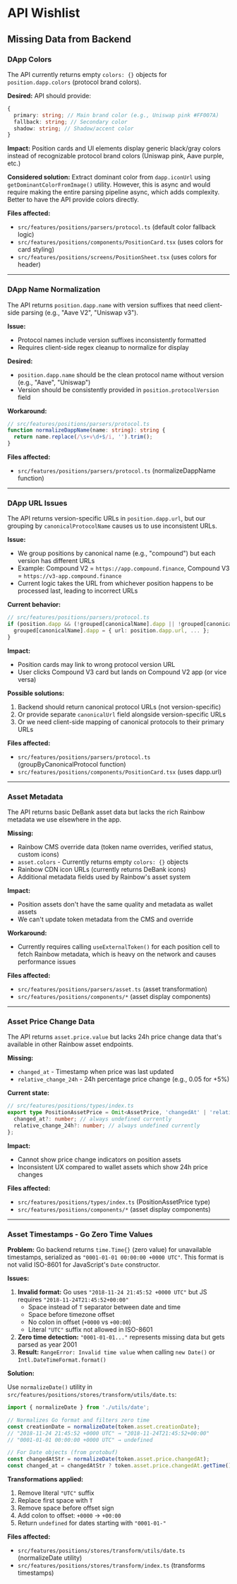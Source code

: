 # API Wishlist

## Missing Data from Backend

### DApp Colors

The API currently returns empty `colors: {}` objects for `position.dapp.colors` (protocol brand colors).

**Desired:** API should provide:

```typescript
{
  primary: string; // Main brand color (e.g., Uniswap pink #FF007A)
  fallback: string; // Secondary color
  shadow: string; // Shadow/accent color
}
```

**Impact:** Position cards and UI elements display generic black/gray colors instead of recognizable protocol brand colors (Uniswap pink, Aave purple, etc.)

**Considered solution:** Extract dominant color from `dapp.iconUrl` using `getDominantColorFromImage()` utility. However, this is async and would require making the entire parsing pipeline async, which adds complexity. Better to have the API provide colors directly.

**Files affected:**

- `src/features/positions/parsers/protocol.ts` (default color fallback logic)
- `src/features/positions/components/PositionCard.tsx` (uses colors for card styling)
- `src/features/positions/screens/PositionSheet.tsx` (uses colors for header)

---

### DApp Name Normalization

The API returns `position.dapp.name` with version suffixes that need client-side parsing (e.g., "Aave V2", "Uniswap v3").

**Issue:**

- Protocol names include version suffixes inconsistently formatted
- Requires client-side regex cleanup to normalize for display

**Desired:**

- `position.dapp.name` should be the clean protocol name without version (e.g., "Aave", "Uniswap")
- Version should be consistently provided in `position.protocolVersion` field

**Workaround:**

```typescript
// src/features/positions/parsers/protocol.ts
function normalizeDappName(name: string): string {
  return name.replace(/\s+v\d+$/i, '').trim();
}
```

**Files affected:**

- `src/features/positions/parsers/protocol.ts` (normalizeDappName function)

---

### DApp URL Issues

The API returns version-specific URLs in `position.dapp.url`, but our grouping by `canonicalProtocolName` causes us to use inconsistent URLs.

**Issue:**

- We group positions by canonical name (e.g., "compound") but each version has different URLs
- Example: Compound V2 = `https://app.compound.finance`, Compound V3 = `https://v3-app.compound.finance`
- Current logic takes the URL from whichever position happens to be processed last, leading to incorrect URLs

**Current behavior:**

```typescript
// src/features/positions/parsers/protocol.ts
if (position.dapp && (!grouped[canonicalName].dapp || !grouped[canonicalName].dapp.icon_url)) {
  grouped[canonicalName].dapp = { url: position.dapp.url, ... };
}
```

**Impact:**

- Position cards may link to wrong protocol version URL
- User clicks Compound V3 card but lands on Compound V2 app (or vice versa)

**Possible solutions:**

1. Backend should return canonical protocol URLs (not version-specific)
2. Or provide separate `canonicalUrl` field alongside version-specific URLs
3. Or we need client-side mapping of canonical protocols to their primary URLs

**Files affected:**

- `src/features/positions/parsers/protocol.ts` (groupByCanonicalProtocol function)
- `src/features/positions/components/PositionCard.tsx` (uses dapp.url)

---

### Asset Metadata

The API returns basic DeBank asset data but lacks the rich Rainbow metadata we use elsewhere in the app.

**Missing:**

- Rainbow CMS override data (token name overrides, verified status, custom icons)
- `asset.colors` - Currently returns empty `colors: {}` objects
- Rainbow CDN icon URLs (currently returns DeBank icons)
- Additional metadata fields used by Rainbow's asset system

**Impact:**

- Position assets don't have the same quality and metadata as wallet assets
- We can't update token metadata from the CMS and override

**Workaround:**

- Currently requires calling `useExternalToken()` for each position cell to fetch Rainbow metadata, which is heavy on the network and causes performance issues

**Files affected:**

- `src/features/positions/parsers/asset.ts` (asset transformation)
- `src/features/positions/components/*` (asset display components)

---

### Asset Price Change Data

The API returns `asset.price.value` but lacks 24h price change data that's available in other Rainbow asset endpoints.

**Missing:**

- `changed_at` - Timestamp when price was last updated
- `relative_change_24h` - 24h percentage price change (e.g., 0.05 for +5%)

**Current state:**

```typescript
// src/features/positions/types/index.ts
export type PositionAssetPrice = Omit<AssetPrice, 'changedAt' | 'relativeChange24h'> & {
  changed_at?: number; // always undefined currently
  relative_change_24h?: number; // always undefined currently
};
```

**Impact:**

- Cannot show price change indicators on position assets
- Inconsistent UX compared to wallet assets which show 24h price changes

**Files affected:**

- `src/features/positions/types/index.ts` (PositionAssetPrice type)
- `src/features/positions/components/*` (asset display components)

---

### Asset Timestamps - Go Zero Time Values

**Problem:**
Go backend returns `time.Time{}` (zero value) for unavailable timestamps, serialized as `"0001-01-01 00:00:00 +0000 UTC"`. This format is not valid ISO-8601 for JavaScript's `Date` constructor.

**Issues:**

1. **Invalid format:** Go uses `"2018-11-24 21:45:52 +0000 UTC"` but JS requires `"2018-11-24T21:45:52+00:00"`
   - Space instead of `T` separator between date and time
   - Space before timezone offset
   - No colon in offset (`+0000` vs `+00:00`)
   - Literal `"UTC"` suffix not allowed in ISO-8601
2. **Zero time detection:** `"0001-01-01..."` represents missing data but gets parsed as year 2001
3. **Result:** `RangeError: Invalid time value` when calling `new Date()` or `Intl.DateTimeFormat.format()`

**Solution:**

Use `normalizeDate()` utility in `src/features/positions/stores/transform/utils/date.ts`:

```typescript
import { normalizeDate } from './utils/date';

// Normalizes Go format and filters zero time
const creationDate = normalizeDate(token.asset.creationDate);
// "2018-11-24 21:45:52 +0000 UTC" → "2018-11-24T21:45:52+00:00"
// "0001-01-01 00:00:00 +0000 UTC" → undefined

// For Date objects (from protobuf)
const changedAtStr = normalizeDate(token.asset.price.changedAt);
const changed_at = changedAtStr ? token.asset.price.changedAt.getTime() : undefined;
```

**Transformations applied:**

1. Remove literal `"UTC"` suffix
2. Replace first space with `T`
3. Remove space before offset sign
4. Add colon to offset: `+0000` → `+00:00`
5. Return `undefined` for dates starting with `"0001-01-"`

**Files affected:**

- `src/features/positions/stores/transform/utils/date.ts` (normalizeDate utility)
- `src/features/positions/stores/transform/index.ts` (transforms timestamps)
